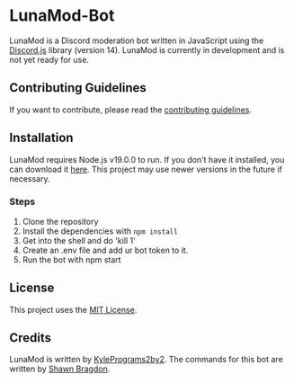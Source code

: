 # LunaMod-Bot

LunaMod is a Discord moderation bot written in JavaScript using the [Discord.js](https://discord.js.org) library (version 14). LunaMod is currently in development and is not yet ready for use.

## Contributing Guidelines

If you want to contribute, please read the [contributing guidelines](CONTRIBUTING.md).

## Installation

LunaMod requires Node.js v19.0.0 to run. If you don't have it installed, you can download it [here](https://nodejs.org/en/download/). This project may use newer versions in the future if necessary.

### Steps

1. Clone the repository
2. Install the dependencies with `npm install`
3. Get into the shell and do 'kill 1'
4. Create an .env file and add ur bot token to it.
5. Run the bot with npm start

## License

This project uses the [MIT License](LICENSE).

## Credits

LunaMod is written by [KylePrograms2by2](https://github.com/KylePrograms2by2).
The commands for this bot are written by [Shawn Bragdon](https://github.com/shawnjb).
